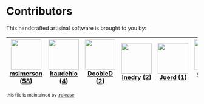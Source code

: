 # Contributors

This handcrafted artisinal software is brought to you by:

| <img height="80" src="https://avatars.githubusercontent.com/u/261635?v=4"><br><a href="https://github.com/msimerson">msimerson</a> (<a href="https://github.com/haraka/haraka-net-utils/commits?author=msimerson">58</a>) | <img height="80" src="https://avatars.githubusercontent.com/u/662371?v=4"><br><a href="https://github.com/baudehlo">baudehlo</a> (<a href="https://github.com/haraka/haraka-net-utils/commits?author=baudehlo">4</a>) | <img height="80" src="https://avatars.githubusercontent.com/u/918201?v=4"><br><a href="https://github.com/DoobleD">DoobleD</a> (<a href="https://github.com/haraka/haraka-net-utils/commits?author=DoobleD">2</a>) | <img height="80" src="https://avatars.githubusercontent.com/u/203240?v=4"><br><a href="https://github.com/lnedry">lnedry</a> (<a href="https://github.com/haraka/haraka-net-utils/commits?author=lnedry">2</a>) | <img height="80" src="https://avatars.githubusercontent.com/u/791835?v=4"><br><a href="https://github.com/Juerd">Juerd</a> (<a href="https://github.com/haraka/haraka-net-utils/commits?author=Juerd">1</a>) | <img height="80" src="https://avatars.githubusercontent.com/u/5957709?v=4"><br><a href="https://github.com/olsonpm">olsonpm</a> (<a href="https://github.com/haraka/haraka-net-utils/commits?author=olsonpm">1</a>) | <img height="80" src="https://avatars.githubusercontent.com/u/260607?v=4"><br><a href="https://github.com/typingArtist">typingArtist</a> (<a href="https://github.com/haraka/haraka-net-utils/commits?author=typingArtist">1</a>) |
| :-----------------------------------------------------------------------------------------------------------------------------------------------------------------------------------------------------------------------: | :-------------------------------------------------------------------------------------------------------------------------------------------------------------------------------------------------------------------: | :----------------------------------------------------------------------------------------------------------------------------------------------------------------------------------------------------------------: | :-------------------------------------------------------------------------------------------------------------------------------------------------------------------------------------------------------------: | :----------------------------------------------------------------------------------------------------------------------------------------------------------------------------------------------------------: | :-----------------------------------------------------------------------------------------------------------------------------------------------------------------------------------------------------------------: | :-------------------------------------------------------------------------------------------------------------------------------------------------------------------------------------------------------------------------------: |

<sub>this file is maintained by [.release](https://github.com/msimerson/.release)</sub>
